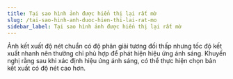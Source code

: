 ```yaml
---
title: Tại sao hình ảnh được hiển thị lại rất mờ
slug: /tai-sao-hinh-anh-duoc-hien-thi-lai-rat-mo
sidebar_label: Tại sao hình ảnh được hiển thị lại rất mờ
---
```


Ảnh kết xuất độ nét chuẩn có độ phân giải tương đối thấp nhưng tốc độ kết xuất nhanh nên thường chỉ phù hợp để phát hiện hiệu ứng ánh sáng. Khuyến nghị rằng sau khi xác định hiệu ứng ánh sáng, có thể thực hiện chọn bản kết xuất có độ nét cao hơn.